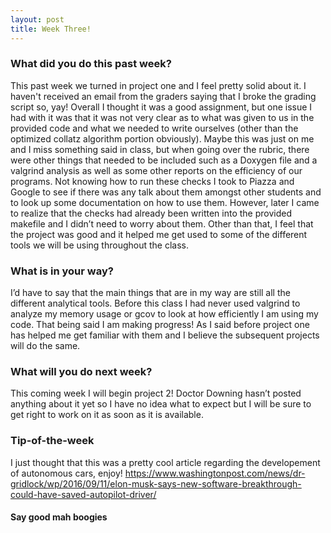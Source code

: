 ```yaml
---
layout: post
title: Week Three!
---
```


### What did you do this past week?
This past week we turned in project one and I feel pretty solid about it. I haven't received an email from the graders saying that I broke the grading script so, yay! Overall I thought it was a good assignment, but one issue I had with it was that it was not very clear as to what was given to us in the provided code and what we needed to write ourselves (other than the optimized collatz algorithm portion obviously). Maybe this was just on me and I miss something said in class, but when going over the rubric, there were other things that needed to be included such as a Doxygen file and a valgrind analysis as well as some other reports on the efficiency of our programs. Not knowing how to run these checks I took to Piazza and Google to see if there was any talk about them amongst other students and to look up some documentation on how to use them. However, later I came to realize that the checks had already been written into the provided makefile and I didn’t need to worry about them. Other than that, I feel that the project was good and it helped me get used to some of the different tools we will be using throughout the class.
### What is in your way?
I’d have to say that the main things that are in my way are still all the different analytical tools. Before this class I had never used valgrind to analyze my memory usage or gcov to look at how efficiently I am using my code. That being said I am making progress! As I said before project one has helped me get familiar with them and I believe the subsequent projects will do the same.

### What will you do next week?
This coming week I will begin project 2! Doctor Downing hasn’t posted anything about it yet so I have no idea what to expect but I will be sure to get right to work on it as soon as it is available. 

### Tip-of-the-week
I just thought that this was a pretty cool article regarding the developement of autonomous cars, enjoy!
https://www.washingtonpost.com/news/dr-gridlock/wp/2016/09/11/elon-musk-says-new-software-breakthrough-could-have-saved-autopilot-driver/


#### Say good mah boogies
